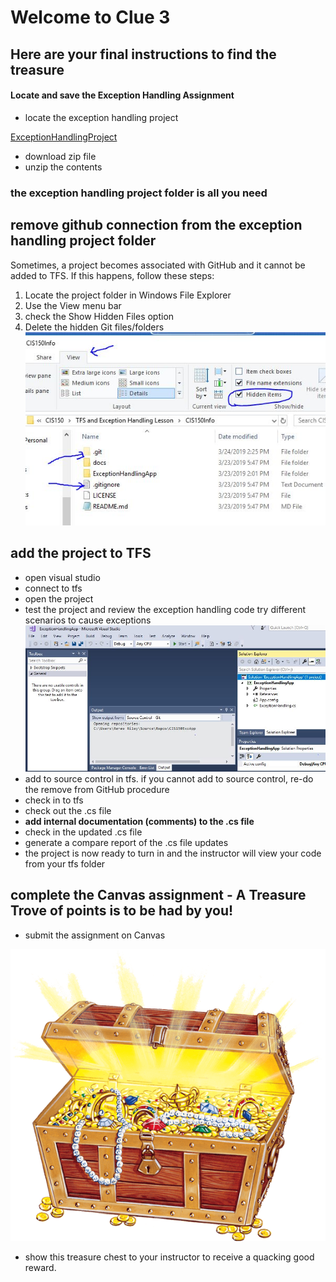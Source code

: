 # Welcome to Clue 3

## Here are your final instructions to find the treasure

#### Locate and save the Exception Handling Assignment
- locate the exception handling project

[ExceptionHandlingProject](https://github.com/OTC-CISRiley/CIS150Info)
- download zip file 
- unzip the contents
### the exception handling project folder is all you need

## remove github connection from the exception handling project folder
Sometimes, a project becomes associated with GitHub and it cannot be added to TFS. If this happens, follow these steps:
1. Locate the project folder in Windows File Explorer
2. Use the View menu bar
3. check the Show Hidden Files option
4. Delete the hidden Git files/folders
![Example Git Association](gitassociation.JPG)

## add the project to TFS 
- open visual studio
- connect to tfs
- open the project
- test the project and review the exception handling code try different scenarios to cause exceptions
![Visual Studio Project](visualstudio.JPG)
- add to source control in tfs. if you cannot add to source control, re-do the remove from GitHub procedure
- check in to tfs
- check out the .cs file
- **add internal documentation (comments) to the .cs file**
- check in the updated .cs file
- generate a compare report of the .cs file updates
- the project is now ready to turn in and the instructor will view your code from your tfs folder

## complete the Canvas assignment - A Treasure Trove of points is to be had by you!
- submit the assignment on Canvas

![Treasure](treasure_chest_PNG41.png)

- show this treasure chest to your instructor to receive a quacking good reward.
